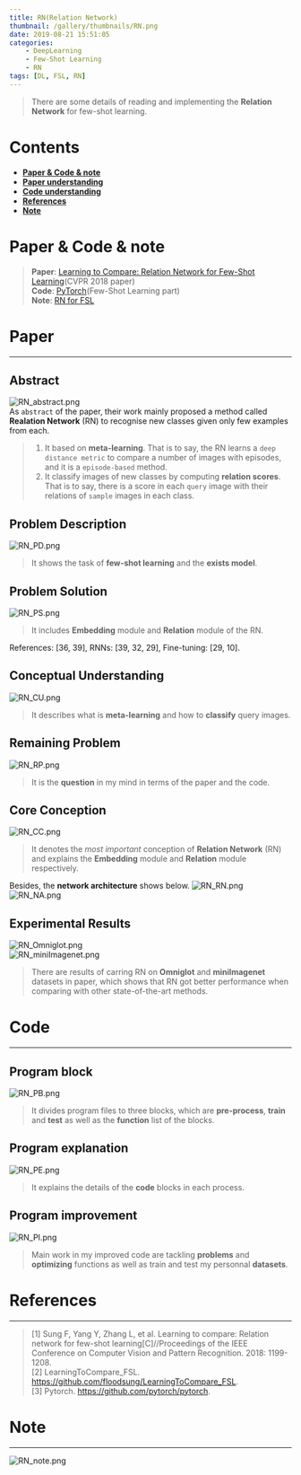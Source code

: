 ```yaml
---
title: RN(Relation Network)  
thumbnail: /gallery/thumbnails/RN.png  
date: 2019-08-21 15:51:05  
categories:  
    - DeepLearning  
    - Few-Shot Learning  
    - RN  
tags: [DL, FSL, RN]
---
```


> There are some details of reading and implementing the **Relation Network** for few-shot learning.
<!-- more -->

# Contents
- **[Paper & Code & note](#Paper&Code&note)**
- **[Paper understanding](#Paper)**
- **[Code understanding](#Code)**
- **[References](#References)**
- **[Note](#Note)**

# Paper & Code & note
> **Paper**: [Learning to Compare: Relation Network for Few-Shot Learning](https://arxiv.org/abs/1711.06025)(CVPR 2018 paper)  
> **Code**: [PyTorch](https://github.com/Gojay001/DeepLearning-pwcn/tree/master/Few-Shot%20Learning/RN/Code/README.md)(Few-Shot Learning part)  
> **Note**: [RN for FSL](https://github.com/Gojay001/DeepLearning-pwcn/tree/master/Few-Shot%20Learning/RN/Note)

# Paper
---
## Abstract
![RN_abstract.png](https://i.loli.net/2019/08/24/aLX7PFhACpGuKg9.png)  
As `abstract` of the paper, their work mainly proposed a method called **Realation Network** (RN) to recognise new classes given only few examples from each.  
> 1. It based on **meta-learning**. That is to say, the RN learns a `deep distance metric` to compare a number of images with episodes, and it is a `episode-based` method.  
> 2. It classify images of new classes by computing **relation scores**. That is to say, there is a score in each `query` image with their relations of `sample` images in each class.  

## Problem Description
![RN_PD.png](https://i.loli.net/2019/08/24/U3SJiXmMIHcQWPl.png)  
> It shows the task of **few-shot learning** and the **exists model**.

## Problem Solution
![RN_PS.png](https://i.loli.net/2019/08/24/96ju1zHtcdQxVaA.png)  
> It includes **Embedding** module and **Relation** module of the RN.  

References: [36, 39], RNNs: [39, 32, 29], Fine-tuning: [29, 10].

## Conceptual Understanding
![RN_CU.png](https://i.loli.net/2019/08/24/2kxu5Hjbh9fJdyc.png)  
> It describes what is **meta-learning** and how to **classify** query images. 

## Remaining Problem
![RN_RP.png](https://i.loli.net/2019/08/24/rQ2CDGwYA6cus8M.png)  
> It is the **question** in my mind in terms of the paper and the code.  

## Core Conception
![RN_CC.png](https://i.loli.net/2019/08/24/q1TDicJkyjeQUaL.png)  
> It denotes the *most important* conception of **Relation Network** (RN) and explains the **Embedding** module and **Relation** module respectively.  

Besides, the **network architecture** shows below.
![RN_RN.png](https://i.loli.net/2019/08/24/ERIMHV2C4T9XqzZ.png)  
![RN_NA.png](https://i.loli.net/2019/08/24/QsDW4IrZcgEvAUL.png)

## Experimental Results
![RN_Omniglot.png](https://i.loli.net/2019/08/24/Q5Wa2UtLKBgNueZ.png)  
![RN_miniImagenet.png](https://i.loli.net/2019/08/24/xevhjHSwaf3Dbd7.png)  
> There are results of carring RN on **Omniglot** and **miniImagenet** datasets in paper, which shows that RN got better performance when comparing with other state-of-the-art methods.

# Code
---
## Program block
![RN_PB.png](https://i.loli.net/2019/08/25/zc8sGRqvEoiI61J.png) 
> It divides program files to three blocks, which are **pre-process**, **train** and **test** as well as the **function** list of the blocks.    

## Program explanation
![RN_PE.png](https://i.loli.net/2019/08/25/pIaAiQFvR5BT8SZ.png)  
> It explains the details of the **code** blocks in each process.  

## Program improvement
![RN_PI.png](https://i.loli.net/2019/08/25/BdbMWplwnDFQjZY.png)  
> Main work in my improved code are tackling **problems** and **optimizing** functions as well as train and test my personnal **datasets**.  

# References
---
> [1] Sung F, Yang Y, Zhang L, et al. Learning to compare: Relation network for few-shot learning[C]//Proceedings of the IEEE Conference on Computer Vision and Pattern Recognition. 2018: 1199-1208.  
> [2] LearningToCompare_FSL. https://github.com/floodsung/LearningToCompare_FSL.  
> [3] Pytorch. https://github.com/pytorch/pytorch.  

# Note
---
![RN_note.png](https://i.loli.net/2019/08/25/f71tFaJ6oyYwAHe.png)  
